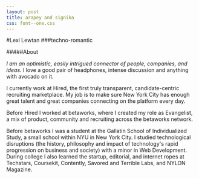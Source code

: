 ```yaml
---
layout: post
title: arapey and signika
css: font--one.css 
---
```


#Lexi Lewtan
###techno-romantic

#####About

*I am an optimistic, easily intrigued connector of people, companies, and ideas.* I love a good pair of headphones, intense discussion and anything with avocado on it.

I currently work at Hired, the first truly transparent, candidate-centric recruiting marketplace. My job is to make sure New York City has enough great talent and great companies connecting on the platform every day. 

Before Hired I worked at betaworks, where I created my role as Evangelist,  a mix of product, community and recruiting across the betaworks network. 

Before betaworks I was a student at the Gallatin School of Individualized Study, a small school within NYU in New York City. I studied technological disruptions (the history, philosophy and impact of technology's rapid progression on business and society) with a minor in Web Development. During college I also learned the startup, editorial, and internet ropes at Techstars, Coursekit, Contently, Savored and Terrible Labs, and NYLON Magazine.
